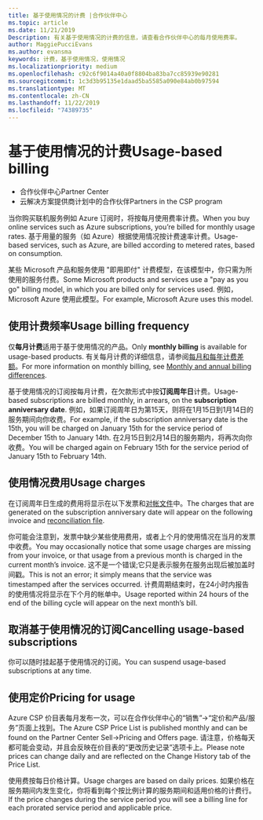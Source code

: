 ```yaml
---
title: 基于使用情况的计费 |合作伙伴中心
ms.topic: article
ms.date: 11/21/2019
Description: 有关基于使用情况的计费的信息，请查看合作伙伴中心的每月使用费率。
author: MaggiePucciEvans
ms.author: evansma
keywords: 计费，基于使用情况，使用情况
ms.localizationpriority: medium
ms.openlocfilehash: c92c6f9014a40a0f8804ba83ba7cc85939e90281
ms.sourcegitcommit: 1c3d3b95135e1daad5ba5585a090e84ab0b97594
ms.translationtype: MT
ms.contentlocale: zh-CN
ms.lasthandoff: 11/22/2019
ms.locfileid: "74389735"
---
```

# <a name="usage-based-billing"></a><span data-ttu-id="41c4b-104">基于使用情况的计费</span><span class="sxs-lookup"><span data-stu-id="41c4b-104">Usage-based billing</span></span>

- <span data-ttu-id="41c4b-105">合作伙伴中心</span><span class="sxs-lookup"><span data-stu-id="41c4b-105">Partner Center</span></span>
- <span data-ttu-id="41c4b-106">云解决方案提供商计划中的合作伙伴</span><span class="sxs-lookup"><span data-stu-id="41c4b-106">Partners in the CSP program</span></span>

<span data-ttu-id="41c4b-107">当你购买联机服务例如 Azure 订阅时，将按每月使用费率计费。</span><span class="sxs-lookup"><span data-stu-id="41c4b-107">When you buy online services such as Azure subscriptions, you’re billed for monthly usage rates.</span></span> <span data-ttu-id="41c4b-108">基于用量的服务（如 Azure）根据使用情况按计费速率计费。</span><span class="sxs-lookup"><span data-stu-id="41c4b-108">Usage-based services, such as Azure, are billed according to metered rates, based on consumption.</span></span>

<span data-ttu-id="41c4b-109">某些 Microsoft 产品和服务使用 "即用即付" 计费模型，在该模型中，你只需为所使用的服务付费。</span><span class="sxs-lookup"><span data-stu-id="41c4b-109">Some Microsoft products and services use a "pay as you go" billing model, in which you are billed only for services used.</span></span> <span data-ttu-id="41c4b-110">例如，Microsoft Azure 使用此模型。</span><span class="sxs-lookup"><span data-stu-id="41c4b-110">For example, Microsoft Azure uses this model.</span></span> 

## <a name="usage-billing-frequency"></a><span data-ttu-id="41c4b-111">使用计费频率</span><span class="sxs-lookup"><span data-stu-id="41c4b-111">Usage billing frequency</span></span>

<span data-ttu-id="41c4b-112">仅**每月计费**适用于基于使用情况的产品。</span><span class="sxs-lookup"><span data-stu-id="41c4b-112">Only **monthly billing** is available for usage-based products.</span></span> <span data-ttu-id="41c4b-113">有关每月计费的详细信息，请参阅[每月和每年计费差额](billing-annual-monthly.md)。</span><span class="sxs-lookup"><span data-stu-id="41c4b-113">For more information on monthly billing, see [Monthly and annual billing differences](billing-annual-monthly.md).</span></span>

<span data-ttu-id="41c4b-114">基于使用情况的订阅按每月计费，在欠款形式中按**订阅周年日**计费。</span><span class="sxs-lookup"><span data-stu-id="41c4b-114">Usage-based subscriptions are billed monthly, in arrears, on the **subscription anniversary date**.</span></span> <span data-ttu-id="41c4b-115">例如，如果订阅周年日为第15天，则将在1月15日到1月14日的服务期间向你收费。</span><span class="sxs-lookup"><span data-stu-id="41c4b-115">For example, if the subscription anniversary date is the 15th, you will be charged on January 15th for the service period of December 15th to January 14th.</span></span> <span data-ttu-id="41c4b-116">在2月15日到2月14日的服务期内，将再次向你收费。</span><span class="sxs-lookup"><span data-stu-id="41c4b-116">You will be charged again on February 15th for the service period of January 15th to February 14th.</span></span> 

## <a name="usage-charges"></a><span data-ttu-id="41c4b-117">使用情况费用</span><span class="sxs-lookup"><span data-stu-id="41c4b-117">Usage charges</span></span>

<span data-ttu-id="41c4b-118">在订阅周年日生成的费用将显示在以下发票和[对帐文件](usage-based-recon-files.md)中。</span><span class="sxs-lookup"><span data-stu-id="41c4b-118">The charges that are generated on the subscription anniversary date will appear on the following invoice and [reconciliation file](usage-based-recon-files.md).</span></span>

<span data-ttu-id="41c4b-119">你可能会注意到，发票中缺少某些使用费用，或者上个月的使用情况在当月的发票中收费。</span><span class="sxs-lookup"><span data-stu-id="41c4b-119">You may occasionally notice that some usage charges are missing from your invoice, or that usage from a previous month is charged in the current month’s invoice.</span></span> <span data-ttu-id="41c4b-120">这不是一个错误;它只是表示服务在服务出现后被加盖时间戳。</span><span class="sxs-lookup"><span data-stu-id="41c4b-120">This is not an error; it simply means that the service was timestamped after the services occurred.</span></span> <span data-ttu-id="41c4b-121">计费周期结束时，在24小时内报告的使用情况将显示在下个月的帐单中。</span><span class="sxs-lookup"><span data-stu-id="41c4b-121">Usage reported within 24 hours of the end of the billing cycle will appear on the next month’s bill.</span></span>

## <a name="cancelling-usage-based-subscriptions"></a><span data-ttu-id="41c4b-122">取消基于使用情况的订阅</span><span class="sxs-lookup"><span data-stu-id="41c4b-122">Cancelling usage-based subscriptions</span></span>

<span data-ttu-id="41c4b-123">你可以随时挂起基于使用情况的订阅。</span><span class="sxs-lookup"><span data-stu-id="41c4b-123">You can suspend usage-based subscriptions at any time.</span></span>

## <a name="pricing-for-usage"></a><span data-ttu-id="41c4b-124">使用定价</span><span class="sxs-lookup"><span data-stu-id="41c4b-124">Pricing for usage</span></span>

<span data-ttu-id="41c4b-125">Azure CSP 价目表每月发布一次，可以在合作伙伴中心的“销售”->“定价和产品/服务”页面上找到。</span><span class="sxs-lookup"><span data-stu-id="41c4b-125">The Azure CSP Price List is published monthly and can be found on the Partner Center Sell->Pricing and Offers page.</span></span> <span data-ttu-id="41c4b-126">请注意，价格每天都可能会变动，并且会反映在价目表的“更改历史记录”选项卡上。</span><span class="sxs-lookup"><span data-stu-id="41c4b-126">Please note prices can change daily and are reflected on the Change History tab of the Price List.</span></span>

<span data-ttu-id="41c4b-127">使用费按每日价格计算。</span><span class="sxs-lookup"><span data-stu-id="41c4b-127">Usage charges are based on daily prices.</span></span> <span data-ttu-id="41c4b-128">如果价格在服务期间内发生变化，你将看到每个按比例计算的服务期间和适用价格的计费行。</span><span class="sxs-lookup"><span data-stu-id="41c4b-128">If the price changes during the service period you will see a billing line for each prorated service period and applicable price.</span></span>
